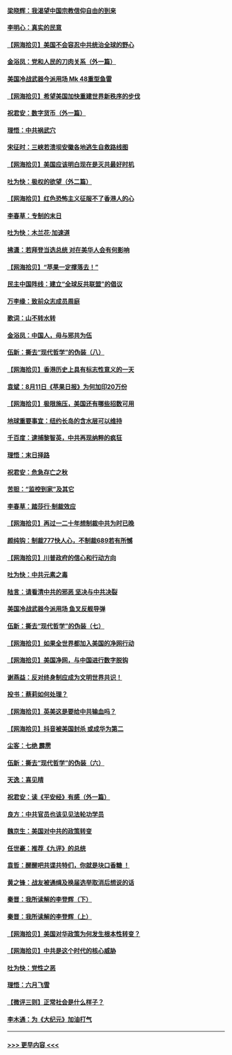 #### [梁晓辉：我渴望中国宗教信仰自由的到来](../pages/nsc993/n12336657.md?t=08180151) 
#### [李明心：真实的民意](../pages/nsc993/n12336089.md?t=08180151) 
#### [【网海拾贝】美国不会容忍中共统治全球的野心](../pages/nsc993/n12336063.md?t=08180151) 
#### [金浴凤：党和人民的刀肉关系（外一篇）](../pages/nsc993/n12335834.md?t=08180151) 
#### [美国冷战武器今派用场 Mk 48重型鱼雷](../pages/nsc993/n12335354.md?t=08180151) 
#### [【网海拾贝】希望美国加快重建世界新秩序的步伐](../pages/nsc993/n12334224.md?t=08180151) 
#### [祝君安：数字货币（外一篇）](../pages/nsc993/n12334186.md?t=08180151) 
#### [理悟：中共祸武穴](../pages/nsc993/n12333962.md?t=08180151) 
#### [宋征时：三峡若溃坝安徽各地逃生自救路线图](../pages/nsc993/n12332450.md?t=08180151) 
#### [【网海拾贝】美国应该明白现在是灭共最好时机](../pages/nsc993/n12332313.md?t=08180151) 
#### [吐为快：极权的欲望（外二篇）](../pages/nsc993/n12332089.md?t=08180151) 
#### [【网海拾贝】红色恐怖主义征服不了香港人的心](../pages/nsc993/n12329296.md?t=08180151) 
#### [李春草：专制的末日](../pages/nsc993/n12329079.md?t=08180151) 
#### [吐为快：木兰花‧加速道](../pages/nsc993/n12327366.md?t=08180151) 
#### [拂潇：若拜登当选总统 对在美华人会有何影响](../pages/nsc993/n12295996.md?t=08180151) 
#### [【网海拾贝】“苹果一定撑落去！”](../pages/nsc993/n12326784.md?t=08180151) 
#### [民主中国阵线：建立“全球反共联盟”的倡议](../pages/nsc993/n12324177.md?t=08180151) 
#### [万李缘：致前众志成员周庭](../pages/nsc993/n12324635.md?t=08180151) 
#### [歌词：山不转水转](../pages/nsc993/n12324599.md?t=08180151) 
#### [金浴凤：中国人，毋与邪共为伍](../pages/nsc993/n12324257.md?t=08180151) 
#### [伍新：撕去“现代哲学”的伪装（八）](../pages/nsc993/n12324188.md?t=08180151) 
#### [【网海拾贝】香港历史上具有标志性意义的一天](../pages/nsc993/n12324021.md?t=08180151) 
#### [袁斌：8月11日《苹果日报》为何加印20万份](../pages/nsc993/n12323955.md?t=08180151) 
#### [【网海拾贝】极限施压，美国还有哪些招数可用](../pages/nsc993/n12322512.md?t=08180151) 
#### [地球重要事宜：纽约长岛的含水层可以维持](../pages/nsc993/n12321844.md?t=08180151) 
#### [千百度：逮捕黎智英，中共再现纳粹的疯狂](../pages/nsc993/n12321777.md?t=08180151) 
#### [理悟：末日择路](../pages/nsc993/n12320812.md?t=08180151) 
#### [祝君安：危急存亡之秋](../pages/nsc993/n12320795.md?t=08180151) 
#### [苦胆：“监控到家”及其它](../pages/nsc993/n12320751.md?t=08180151) 
#### [李春草：踏莎行·制裁效应](../pages/nsc993/n12318290.md?t=08180151) 
#### [【网海拾贝】再过一二十年想制裁中共为时已晚](../pages/nsc993/n12318195.md?t=08180151) 
#### [颜纯钩：制裁777快人心，不制裁689若有所憾](../pages/nsc993/n12316912.md?t=08180151) 
#### [【网海拾贝】川普政府的信心和行动方向](../pages/nsc993/n12316673.md?t=08180151) 
#### [吐为快：中共元素之毒](../pages/nsc993/n12316547.md?t=08180151) 
#### [陆言：请看清中共的邪恶 坚决与中共决裂](../pages/nsc993/n12315784.md?t=08180151) 
#### [美国冷战武器今派用场 鱼叉反舰导弹](../pages/nsc993/n12316258.md?t=08180151) 
#### [伍新：撕去“现代哲学”的伪装（七）](../pages/nsc993/n12315846.md?t=08180151) 
#### [【网海拾贝】如果全世界都加入美国的净网行动](../pages/nsc993/n12315588.md?t=08180151) 
#### [【网海拾贝】美国净网，与中国进行数字脱钩](../pages/nsc993/n12312813.md?t=08180151) 
#### [谢燕益：反对终身制应成为文明世界共识！](../pages/nsc993/n12310465.md?t=08180151) 
#### [投书：蔡莉如何处理？](../pages/nsc993/n12310224.md?t=08180151) 
#### [【网海拾贝】英美这是要给中共输血吗？](../pages/nsc993/n12307646.md?t=08180151) 
#### [【网海拾贝】抖音被美国封杀 或成华为第二](../pages/nsc993/n12305277.md?t=08180151) 
#### [尘客：七绝 霹雳](../pages/nsc993/n12304053.md?t=08180151) 
#### [伍新：撕去“现代哲学”的伪装（六）](../pages/nsc993/n12303243.md?t=08180151) 
#### [天逸：喜见晴](../pages/nsc993/n12303226.md?t=08180151) 
#### [祝君安：读《平安经》有感（外一篇）](../pages/nsc993/n12303170.md?t=08180151) 
#### [良方：中共官员也该见见法轮功学员](../pages/nsc993/n12302985.md?t=08180151) 
#### [魏京生：美国对中共的政策转变](../pages/nsc993/n12302929.md?t=08180151) 
#### [任世豪：推荐《九评》的总统](../pages/nsc993/n12302838.md?t=08180151) 
#### [袁哲：醒醒吧共谍共特们，你就是块口香糖 ！](../pages/nsc993/n12302678.md?t=08180151) 
#### [黄之锋：战友被通缉及换届选举取消后想说的话](../pages/nsc993/n12302681.md?t=08180151) 
#### [秦晋：我所读解的李登辉（下）](../pages/nsc993/n12302171.md?t=08180151) 
#### [秦晋：我所读解的李登辉（上）](../pages/nsc993/n12301979.md?t=08180151) 
#### [【网海拾贝】美国对华政策为何发生根本性转变？](../pages/nsc993/n12302091.md?t=08180151) 
#### [【网海拾贝】中共是这个时代的核心威胁](../pages/nsc993/n12300541.md?t=08180151) 
#### [吐为快：党性之恶](../pages/nsc993/n12300263.md?t=08180151) 
#### [理悟：六月飞雪](../pages/nsc993/n12300243.md?t=08180151) 
#### [【微评三则】正常社会是什么样子？](../pages/nsc993/n12300228.md?t=08180151) 
#### [李木通：为《大纪元》加油打气](../pages/nsc993/n12280363.md?t=08180151) 

----
#### [ >>> 更早内容 <<< ](../indexes/nsc993-earlier.md)
